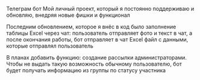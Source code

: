 Телеграм бот
Мой личный проект, который я постоянно поддерживаю и обновляю, внедряя новые фишки и функционал

Последним обновлением, которое я внёс в код было заполнение таблицы Excel через чат: пользователь отправляет фото и текст в чат, а после окончания работы, бот отправляет в чат Excel файл с данными, которые отправлял пользователь

В планах добавить функцию: создание рассылки администраторами. Чтобы не выдать такую возможность обычному пользователю, бот будет получать информацию из группы по статусу участника
